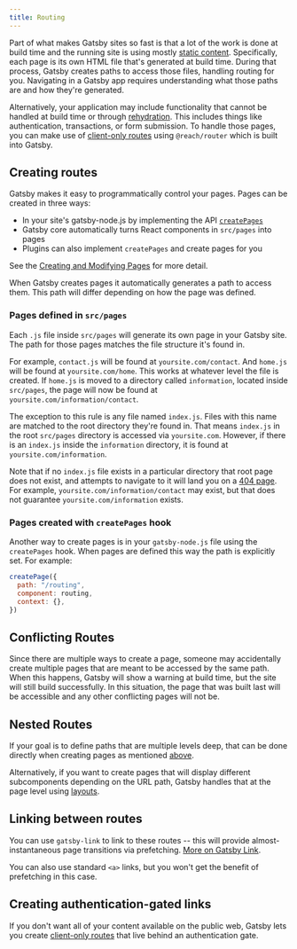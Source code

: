 ```yaml
---
title: Routing
---
```


Part of what makes Gatsby sites so fast is that a lot of the work is done at build time and the running site is using mostly [static content](/docs/adding-app-and-website-functionality/#static-pages). Specifically, each page is its own HTML file that's generated at build time. During that process, Gatsby creates paths to access those files, handling routing for you. Navigating in a Gatsby app requires understanding what those paths are and how they're generated.

Alternatively, your application may include functionality that cannot be handled at build time or through [rehydration](/docs/adding-app-and-website-functionality/#how-hydration-makes-apps-possible). This includes things like authentication, transactions, or form submission. To handle those pages, you can make use of [client-only routes](/docs/client-only-routes-and-user-authentication) using `@reach/router` which is built into Gatsby.

## Creating routes

Gatsby makes it easy to programmatically control your pages. Pages can be created in three ways:

- In your site's gatsby-node.js by implementing the API
  [`createPages`](/docs/node-apis/#createPages)
- Gatsby core automatically turns React components in `src/pages` into pages
- Plugins can also implement `createPages` and create pages for you

See the [Creating and Modifying Pages](/docs/creating-and-modifying-pages) for more detail.

When Gatsby creates pages it automatically generates a path to access them. This path will differ depending on how the page was defined.

### Pages defined in `src/pages`

Each `.js` file inside `src/pages` will generate its own page in your Gatsby site. The path for those pages matches the file structure it's found in.

For example, `contact.js` will be found at `yoursite.com/contact`. And `home.js` will be found at `yoursite.com/home`. This works at whatever level the file is created. If `home.js` is moved to a directory called `information`, located inside `src/pages`, the page will now be found at `yoursite.com/information/contact`.

The exception to this rule is any file named `index.js`. Files with this name are matched to the root directory they're found in. That means `index.js` in the root `src/pages` directory is accessed via `yoursite.com`. However, if there is an `index.js` inside the `information` directory, it is found at `yoursite.com/information`.

Note that if no `index.js` file exists in a particular directory that root page does not exist, and attempts to navigate to it will land you on a [404 page](/docs/add-404-page/). For example, `yoursite.com/information/contact` may exist, but that does not guarantee `yoursite.com/information` exists.

### Pages created with `createPages` hook

Another way to create pages is in your `gatsby-node.js` file using the `createPages` hook. When pages are defined this way the path is explicitly set. For example:

```js:title=gatsby-node.js
createPage({
  path: "/routing",
  component: routing,
  context: {},
})
```

## Conflicting Routes

Since there are multiple ways to create a page, someone may accidentally create multiple pages that are meant to be accessed by the same path. When this happens, Gatsby will show a warning at build time, but the site will still build successfully. In this situation, the page that was built last will be accessible and any other conflicting pages will not be.

## Nested Routes

If your goal is to define paths that are multiple levels deep, that can be done directly when creating pages as mentioned [above](#creating-routes).

Alternatively, if you want to create pages that will display different subcomponents depending on the URL path, Gatsby handles that at the page level using [layouts](/docs/layout-components/).

## Linking between routes

You can use `gatsby-link` to link to these routes -- this will provide almost-instantaneous page transitions via prefetching. [More on Gatsby Link](/docs/gatsby-link/).

You can also use standard `<a>` links, but you won't get the benefit of prefetching in this case.

## Creating authentication-gated links

If you don't want all of your content available on the public web, Gatsby lets you create [client-only routes](/docs/client-only-routes-and-user-authentication) that live behind an authentication gate.

<GuideList slug={props.slug} />
